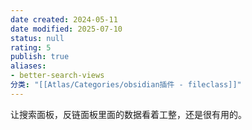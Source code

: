 ```yaml
---
date created: 2024-05-11
date modified: 2025-07-10
status: null
rating: 5
publish: true
aliases:
- better-search-views
分类: "[[Atlas/Categories/obsidian插件 - fileclass]]"
---
```



让搜索面板，反链面板里面的数据看着工整，还是很有用的。
